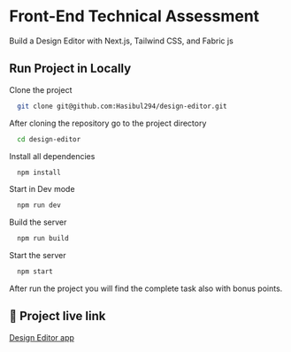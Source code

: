 # Front-End Technical Assessment

Build a Design Editor with Next.js, Tailwind CSS, and Fabric js

## Run Project in Locally

Clone the project

```bash
  git clone git@github.com:Hasibul294/design-editor.git
```

After cloning the repository go to the project directory

```bash
  cd design-editor
```

Install all dependencies

```bash
  npm install
```

Start in Dev mode

```bash
  npm run dev
```

Build the server

```bash
  npm run build
```

Start the server

```bash
  npm start
```

After run the project you will find the complete task also with bonus points.

## 🔗 Project live link

[Design Editor app](https://design-editor-two.vercel.app/)
